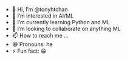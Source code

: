 - 👋 Hi, I’m @tonyhtchan
- 👀 I’m interested in AI/ML
- 🌱 I’m currently learning Python and ML
- 💞️ I’m looking to collaborate on anything ML
- 📫 How to reach me ...
- 😄 Pronouns: he
- ⚡ Fun fact: 😁 

<!---
tonyhtchan/tonyhtchan is a ✨ special ✨ repository because its `README.md` (this file) appears on your GitHub profile.
You can click the Preview link to take a look at your changes.
--->
